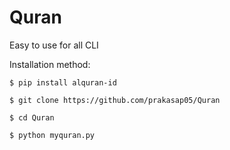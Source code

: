 # Quran
Easy to use for all CLI

Installation method:

```
$ pip install alquran-id

$ git clone https://github.com/prakasap05/Quran

$ cd Quran

$ python myquran.py
```
